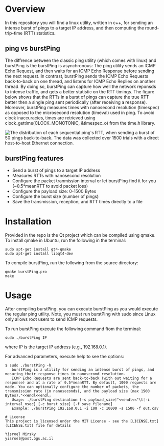 # Overview
In this repository you will find a linux utility, written in c++, for sending an intense burst of pings to a target IP address, and then computing the round-trip-time (RTT) statistics.


## ping vs burstPing
The diffrence between the classic ping utility (which comes with linux) and burstPing is the burstPing is asynchronous: The ping utility sends an ICMP Echo Request, and then waits for an ICMP Echo Response before sending the next request. In contrast, burstPing sends the ICMP Echo Requests back-to-back on one thread, and listens for ICMP Echo Replies on another thread. By doing so, burstPing can capture how well the network reponsds to intense traffic, and gets a better statistic on the RTT timings. The figure below shows that the RTTs in a burst of pings can capture the true RTT better then a single ping sent periodically (after receiving a response). Moreover, burstPing measures times with nanosecond resolution (timespec) as opposed to the microsecond resolution (timeval) used in ping. To avoid clock inaccuracies, times are retrieved using clock_gettime(CLOCK_MONOTONIC, &timespec_o) from the time.h library.

![The distribution of each sequential ping's RTT, when sending a burst of 50 pings back-to-back. The data was collected over 1500 trials with a direct host-to-host Ethernet connection.](https://raw.githubusercontent.com/ymirsky/burstPing/master/BurstStat.png)


## burstPing features
* Send a burst of pings to a target IP address
* Measures RTTs with nanosecond resolution
* Configure the packet tranmission interval or let burstPing find it for you (~0.5*meanRTT to avoid packet loss) 
* Configure the payload size: 0-1500 Bytes
* Configure the burst size (number of pings)
* Save the transmission, reception, and RTT times directly to a file


# Installation
Provided in the repo is the Qt project which can be compiled using qmake. To install qmake in Ubuntu, run the following in the terminal:

```
sudo apt-get install qt4-qmake
sudo apt-get install libqt4-dev
```

To compile burstPing, run the following from the source directory:

```
qmake burstPing.pro
make
```

# Usage

After compiling burstPing, you can execute burstPing as you would execute the regular ping utility. Note, you must run burstPing with sudo since Linux only allows root users to send ICMP requests.

To run burstPing execute the following command ftom the terminal:
```
sudo ./burstPing IP
```
where IP is the target IP address (e.g., 192.168.0.1).

For advanced parameters, execute help to see the options:
```
$ sudo ./burstPing -h
   burstPing is a utility for sending an intense burst of pings, and mesuring their response times in nanosecond resolution.
   ICMP Echo Requests are sent back-to-back (with out waiting for a response) and at a rate of 0.5*meanRTT. By default, 1000 requests are made. You can optionally configure the number of packets, the transmission rate (in nanoseconds), and the payload size (max 1500 Bytes)."<<endl<<endl;
   Usage: ./burstPing destination [-s payload_size]"<<endl<<"\t[-i interval_nsec] [-c burst_size] [-f save_filename]
   Example: ./burstPing 192.168.0.1 -i 100 -c 10000 -s 1500 -f out.csv

# License
This project is licensed under the MIT License - see the [LICENSE.txt](LICENSE.txt) file for details

Yisroel Mirsky
yisroel@post.bgu.ac.il
